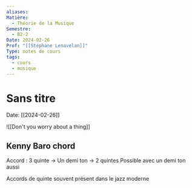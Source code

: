```yaml
---
aliases: 
Matière:
  - Théorie de la Musique
Semestre:
  - B2-2
Date: 2024-02-26
Prof: "[[Stéphane Lenavelan]]"
Type: notes de cours
tags:
  - cours
  - musique
---
```

# Sans titre
Date: [[2024-02-26]] 

![[Don't you worry about a thing]]

## Kenny Baro chord
Accord : 3 quinte → Un demi ton → 2 quintes
Possible avec un demi ton aussi 

Accords de quinte souvent présent dans le jazz moderne 



